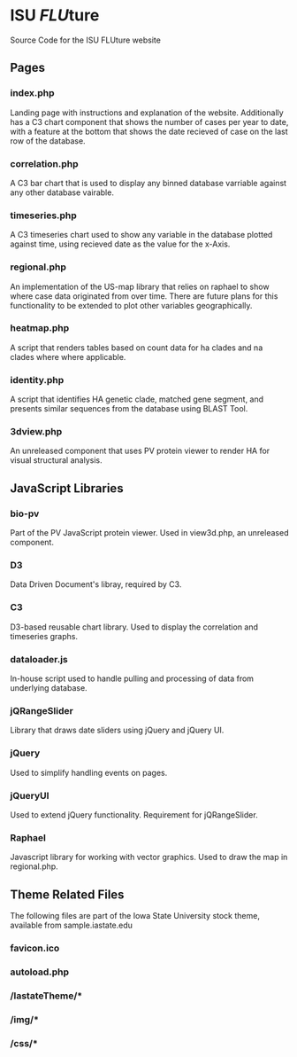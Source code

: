 # ISU <i>FLU</i>ture
Source Code for the ISU FLUture website

<h2>Pages</h2>
<h3>index.php</h3>
Landing page with instructions and explanation of the website. Additionally has a C3 chart component that shows the number of cases per year to date, with a feature at the bottom that shows the date recieved of case on the last row of the database.
<h3>correlation.php</h3>
A C3 bar chart that is used to display any binned database varriable against any other database vairable.
<h3>timeseries.php</h3>
A C3 timeseries chart used to show any variable in the database plotted against time, using recieved date as the value for the x-Axis.
<h3>regional.php</h3>
An implementation of the US-map library that relies on raphael to show where case data originated from over time. There are future plans for this functionality to be extended to plot other variables geographically.
<h3>heatmap.php</h3>
A script that renders tables based on count data for ha clades and na clades where where applicable.
<h3>identity.php</h3>
A script that identifies HA genetic clade, matched gene segment, and presents similar sequences from the database using BLAST Tool.
<h3>3dview.php</h3>
An unreleased component that uses PV protein viewer to render HA for visual structural analysis.

<h2>JavaScript Libraries</h2>
<h3>bio-pv</h3>
Part of the PV JavaScript protein viewer. Used in view3d.php, an unreleased component.
<h3>D3</h3>
Data Driven Document's libray, required by C3.
<h3>C3</h3>
D3-based reusable chart library. Used to display the correlation and timeseries graphs.
<h3>dataloader.js</h3>
In-house script used to handle pulling and processing of data from underlying database.
<h3>jQRangeSlider</h3>
Library that draws date sliders using jQuery and jQuery UI.
<h3>jQuery</h3>
Used to simplify handling events on pages.
<h3>jQueryUI</h3>
Used to extend jQuery functionality. Requirement for jQRangeSlider.
<h3>Raphael</h3>
Javascript library for working with vector graphics. Used to draw the map in regional.php.

<h2>Theme Related Files</h2>
The following files are part of the Iowa State University stock theme, available from sample.iastate.edu

<h3>favicon.ico</h3>
<h3>autoload.php</h3>
<h3>/IastateTheme/*</h3>
<h3>/img/*</h3>
<h3>/css/*</h3>

